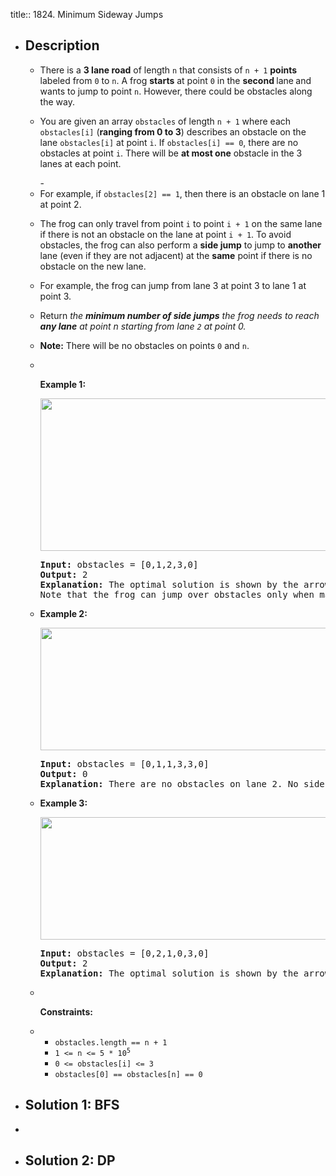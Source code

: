 title:: 1824. Minimum Sideway Jumps

- ## Description
	- <p>There is a <strong>3 lane road</strong> of length <code>n</code> that consists of <code>n + 1</code> <strong>points</strong> labeled from <code>0</code> to <code>n</code>. A frog <strong>starts</strong> at point <code>0</code> in the <strong>second </strong>lane<strong> </strong>and wants to jump to point <code>n</code>. However, there could be obstacles along the way.</p>
	- <p>You are given an array <code>obstacles</code> of length <code>n + 1</code> where each <code>obstacles[i]</code> (<strong>ranging from 0 to 3</strong>) describes an obstacle on the lane <code>obstacles[i]</code> at point <code>i</code>. If <code>obstacles[i] == 0</code>, there are no obstacles at point <code>i</code>. There will be <strong>at most one</strong> obstacle in the 3 lanes at each point.</p>
		- <li>For example, if <code>obstacles[2] == 1</code>, then there is an obstacle on lane 1 at point 2.</li>
	- <p>The frog can only travel from point <code>i</code> to point <code>i + 1</code> on the same lane if there is not an obstacle on the lane at point <code>i + 1</code>. To avoid obstacles, the frog can also perform a <strong>side jump</strong> to jump to <strong>another</strong> lane (even if they are not adjacent) at the <strong>same</strong> point if there is no obstacle on the new lane.</p>
	  	<li>For example, the frog can jump from lane 3 at point 3 to lane 1 at point 3.</li>
	- <p>Return<em> the <strong>minimum number of side jumps</strong> the frog needs to reach <strong>any lane</strong> at point n starting from lane <code>2</code> at point 0.</em></p>
	- <p><strong>Note:</strong> There will be no obstacles on points <code>0</code> and <code>n</code>.</p>
	- <p>&nbsp;</p>
	  <p><strong class="example">Example 1:</strong></p>
	  <img alt="" src="https://assets.leetcode.com/uploads/2021/03/25/ic234-q3-ex1.png" style="width: 500px; height: 244px;" />
	  <pre>
	  <strong>Input:</strong> obstacles = [0,1,2,3,0]
	  <strong>Output:</strong> 2 
	  <strong>Explanation:</strong> The optimal solution is shown by the arrows above. There are 2 side jumps (red arrows).
	  Note that the frog can jump over obstacles only when making side jumps (as shown at point 2).
	  </pre>
	- <p><strong class="example">Example 2:</strong></p>
	  <img alt="" src="https://assets.leetcode.com/uploads/2021/03/25/ic234-q3-ex2.png" style="width: 500px; height: 196px;" />
	  <pre>
	  <strong>Input:</strong> obstacles = [0,1,1,3,3,0]
	  <strong>Output:</strong> 0
	  <strong>Explanation:</strong> There are no obstacles on lane 2. No side jumps are required.
	  </pre>
	- <p><strong class="example">Example 3:</strong></p>
	  <img alt="" src="https://assets.leetcode.com/uploads/2021/03/25/ic234-q3-ex3.png" style="width: 500px; height: 196px;" />
	  <pre>
	  <strong>Input:</strong> obstacles = [0,2,1,0,3,0]
	  <strong>Output:</strong> 2
	  <strong>Explanation:</strong> The optimal solution is shown by the arrows above. There are 2 side jumps.
	  </pre>
	- <p>&nbsp;</p>
	  <p><strong>Constraints:</strong></p>
	- <ul>
	  	<li><code>obstacles.length == n + 1</code></li>
	  	<li><code>1 &lt;= n &lt;= 5 * 10<sup>5</sup></code></li>
	  	<li><code>0 &lt;= obstacles[i] &lt;= 3</code></li>
	  	<li><code>obstacles[0] == obstacles[n] == 0</code></li>
	  </ul>
- ## Solution 1: BFS
-
- ## Solution 2: DP